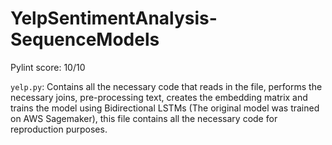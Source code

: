 # YelpSentimentAnalysis-SequenceModels

Pylint score: 10/10

`yelp.py`: Contains all the necessary code that reads in the file, performs the necessary joins, pre-processing text, creates the embedding matrix and trains the model using Bidirectional LSTMs (The original model was trained on AWS Sagemaker), this file contains all the necessary code for reproduction purposes.
